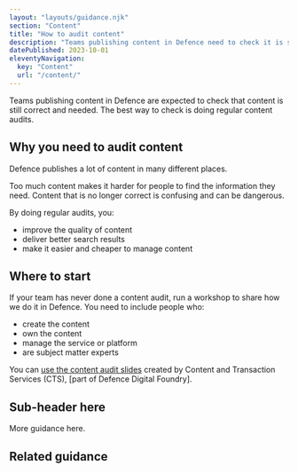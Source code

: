 ```yaml
---
layout: "layouts/guidance.njk"
section: "Content"
title: "How to audit content"
description: "Teams publishing content in Defence need to check it is still correct and needed. Find out how to run a content audit."
datePublished: 2023-10-01
eleventyNavigation:
  key: "Content"
  url: "/content/"
---
```


Teams publishing content in Defence are expected to check that content is still correct and needed. The best way to check is doing regular content audits.

## Why you need to audit content

Defence publishes a lot of content in many different places. 

Too much content makes it harder for people to find the information they need. Content that is no longer correct is confusing and can be dangerous.

By doing regular audits, you:

- improve the quality of content
- deliver better search results
- make it easier and cheaper to manage content

## Where to start 

If your team has never done a content audit, run a workshop to share how we do it in Defence. You need to include people who: 

- create the content
- own the content
- manage the service or platform
- are subject matter experts

You can [use the content audit slides]() created by Content and Transaction Services (CTS), [part of Defence Digital Foundry].  

## Sub-header here

More guidance here.


## Related guidance

